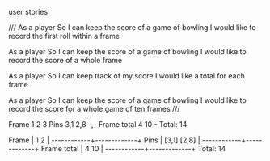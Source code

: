 user stories

///
As a player
So I can keep the score of a game of bowling
I would like to record the first roll within a frame

As a player
So I can keep the score of a game of bowling
I would like to record the score of a whole frame

As a player
So I can keep track of my score
I would like a total for each frame

As a player
So I can keep the score of a game of bowling
I would like to record the score for a whole game of ten frames
///

Frame        1     2    3
Pins        3,1   2,8  -,-
Frame total  4     10   -
Total: 14


Frame       |   1     2   |
------------+-------------+
Pins        | [3,1] [2,8] |
------------+-------------+
Frame total |  4     10   |
------------+-------------+
Total: 14
